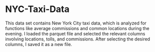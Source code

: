 # NYC-Taxi-Data
This data set contains New York City taxi data, which is analyzed for functions like average commissions and common locations during the evening. I loaded the parquet file and selected the relevant columns involving locations, tolls, and commissions. After selecting the desired columns, I saved it as a new file. 
